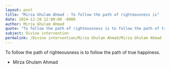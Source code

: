 ```yaml
---
layout: post
title: "Mirza Ghulam Ahmad - To follow the path of righteousness is"
date: 2024-12-28 12:00:00 -0000
author: Mirza Ghulam Ahmad
quote: "To follow the path of righteousness is to follow the path of true happiness."
subject: Divine intervention
permalink: /Divine intervention/Mirza Ghulam Ahmad/Mirza Ghulam Ahmad - To follow the path of righteousness is
---
```


To follow the path of righteousness is to follow the path of true happiness.

- Mirza Ghulam Ahmad
